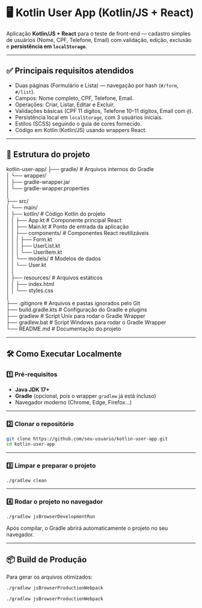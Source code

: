 # 🖥️ Kotlin User App (Kotlin/JS + React)

Aplicação **Kotlin/JS + React** para o teste de front-end — cadastro simples de usuários (Nome, CPF, Telefone, Email) com validação, edição, exclusão e **persistência em `localStorage`**.

---

## ✅ Principais requisitos atendidos
- Duas páginas (Formulário e Lista) — navegação por hash (`#/form`, `#/list`).
- Campos: Nome completo, CPF, Telefone, Email.
- Operações: Criar, Listar, Editar e Excluir.
- Validações básicas (CPF 11 dígitos, Telefone 10–11 dígitos, Email com `@`).
- Persistência local em `localStorage`, com 3 usuários iniciais.
- Estilos (SCSS) seguindo o guia de cores fornecido.
- Código em Kotlin (Kotlin/JS) usando wrappers React.

---

##  📂 Estrutura do projeto

kotlin-user-app/
├── gradle/ # Arquivos internos do Gradle  
│ └── wrapper/  
│ ├── gradle-wrapper.jar  
│ └── gradle-wrapper.properties  
│  
├── src/  
│ └── main/  
│ ├── kotlin/ # Código Kotlin do projeto  
│ │ ├── App.kt # Componente principal React  
│ │ ├── Main.kt # Ponto de entrada da aplicação  
│ │ ├── components/ # Componentes React reutilizáveis  
│ │ │ ├── Form.kt  
│ │ │ ├── UserList.kt  
│ │ │ └── UserItem.kt  
│ │ └── models/ # Modelos de dados  
│ │ └── User.kt  
│ │  
│ ├── resources/ # Arquivos estáticos  
│ │ ├── index.html  
│ │ └── styles.css  
│  
├── .gitignore # Arquivos e pastas ignorados pelo Git  
├── build.gradle.kts # Configuração do Gradle e plugins  
├── gradlew # Script Unix para rodar o Gradle Wrapper  
├── gradlew.bat # Script Windows para rodar o Gradle Wrapper  
└── README.md # Documentação do projeto  


---

## 🛠️ Como Executar Localmente

### 1️⃣ Pré-requisitos
- **Java JDK 17+**
- **Gradle** (opcional, pois o wrapper `gradlew` já está incluso)
- Navegador moderno (Chrome, Edge, Firefox...)

---

### 2️⃣ Clonar o repositório
```bash
git clone https://github.com/seu-usuario/kotlin-user-app.git
cd kotlin-user-app
```

---

### 3️⃣ Limpar e preparar o projeto
```bash
./gradlew clean
```

---

### 4️⃣ Rodar o projeto no navegador
```bash
./gradlew jsBrowserDevelopmentRun
```

Após compilar, o Gradle abrirá automaticamente o projeto no seu navegador.

---

## 📦 Build de Produção

Para gerar os arquivos otimizados:

```bash
./gradlew jsBrowserProductionWebpack
```

```bash
./gradlew jsBrowserProductionWebpack
```

